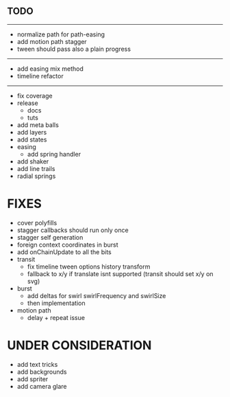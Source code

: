 ## TODO

---

- normalize path for path-easing
- add motion path stagger
- tween should pass also a plain progress

---

- add easing mix method
- timeline refactor

---

- fix coverage
- release
  - docs
  - tuts
- add meta balls
- add layers
- add states
- easing
  - add spring handler
- add shaker
- add line trails
- radial springs

# FIXES
- cover polyfills
- stagger callbacks should run only once
- stagger self generation
- foreign context coordinates in burst
- add onChainUpdate to all the bits
- transit
  - fix timeline tween options history transform
  - fallback to x/y if translate isnt supported (transit should set x/y on svg)
- burst
  - add deltas for swirl swirlFrequency and swirlSize
  - then implementation
- motion path
  - delay + repeat issue  

# UNDER CONSIDERATION
- add text tricks
- add backgrounds
- add spriter
- add camera glare


